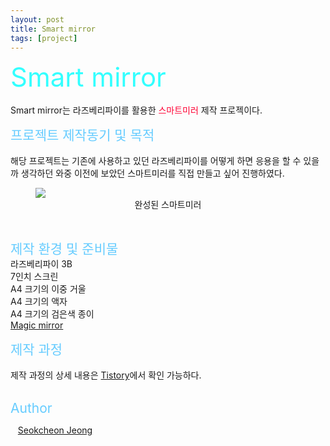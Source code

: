 ```yaml
---
layout: post
title: Smart mirror
tags: [project]
---
```


<span style="font-size:3em; color:#33FFFF;">Smart mirror</span>
<br>     
Smart mirror는  라즈베리파이를 활용한
<span style="font-size:1em; color:#FF0033;">스마트미러</span> 
제작 프로젝이다.
<br>

<span style="font-size:1.5em; color:#66CCFF;">프로젝트 제작동기 및 목적</span>    
<br>
해당 프로젝트는 기존에 사용하고 있던 라즈베리파이를 어떻게 하면 응용을 할 수 있을까 생각하던 와중 이전에 보았던 스마트미러를 직접 만들고 싶어 진행하였다.
<figure>
    <img src="https://user-images.githubusercontent.com/92027143/184171480-6fc35d3d-cf78-447d-8467-44754d3c12b5.jpg">
    <div style="text-align:center">
        <figcaption>
            완성된 스마트미러
        </figcaption>
    </div>
</figure>
<br>

<span style="font-size:1.5em; color:#66CCFF;">제작 환경 및 준비물</span>
<br>
라즈베리파이 3B   
7인치 스크린   
A4 크기의 이중 거울   
A4 크기의 액자   
A4 크기의 검은색 종이   
<a href="https://docs.magicmirror.builders/">Magic mirror</a>
<br>

<span style="font-size:1.5em; color:#66CCFF;">제작 과정</span>
<br>
<br>
제작 과정의 상세 내용은 <a href="https://passing-story.tistory.com/entry/%EC%8A%A4%EB%A7%88%ED%8A%B8%EB%AF%B8%EB%9F%AC-%EB%9D%BC%EC%A6%88%EB%B2%A0%EB%A6%AC%ED%8C%8C%EC%9D%B4%EB%A5%BC-%ED%99%9C%EC%9A%A9%ED%95%9C-%EC%8A%A4%EB%A7%88%ED%8A%B8%EB%AF%B8%EB%9F%AC-%EB%A7%8C%EB%93%A4%EA%B8%B0-%EC%A0%9C%EC%9E%91-%EA%B3%84%EA%B8%B0-%EB%B0%8F-%EC%A4%80%EB%B9%84%EB%AC%BC?category=1076909">Tistory</a>에서 확인 가능하다.
<br>
<br>

<span style="font-size:1.5em; color:#66CCFF;">Author</span>
<p>
<div>
   <a href="https://accio3014.github.io/">Seokcheon Jeong</a>
</div>
</p>
